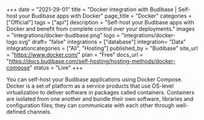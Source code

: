 +++
date = "2021-29-01"
title = "Docker integration with Budibase | Self-host your Budibase apps with Docker"
page_title = "Docker"
categories = ["Official"] 
tags = ["api"] 
description = "Self-host your Budibase apps with Docker and benefit from complete control over your deployments."
images = "integrations/docker-budibase.png"
logo = "integrations/docker-logo.svg"
draft= "false"
integrations = ["database"]
integration= "Data"
integrationcategories = ["All", "Hosting"]
published_by = "Budibase"
site_url = "https://www.docker.com/"
plan = "Free"
docs_url = "https://docs.budibase.com/self-hosting/hosting-methods/docker-compose"
status = "Live" 
+++


You  can self-host your Budibase applications using Docker Compose. Docker is a set of platform as a service products that use OS-level virtualization to deliver software in packages called containers. Containers are isolated from one another and bundle their own software, libraries and configuration files; they can communicate with each other through well-defined channels.
